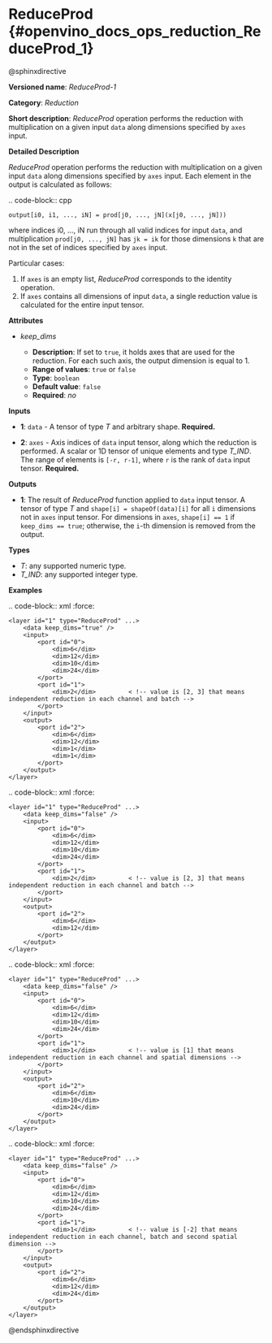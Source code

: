 # ReduceProd {#openvino_docs_ops_reduction_ReduceProd_1}

@sphinxdirective

**Versioned name**: *ReduceProd-1*

**Category**: *Reduction*

**Short description**: *ReduceProd* operation performs the reduction with multiplication on a given input ``data`` along dimensions specified by ``axes`` input.

**Detailed Description**

*ReduceProd* operation performs the reduction with multiplication on a given input ``data`` along dimensions specified by ``axes`` input.
Each element in the output is calculated as follows:

.. code-block:: cpp

    output[i0, i1, ..., iN] = prod[j0, ..., jN](x[j0, ..., jN]))

where indices i0, ..., iN run through all valid indices for input ``data``, and multiplication ``prod[j0, ..., jN]`` has ``jk = ik`` for those dimensions ``k`` that are not in the set of indices specified by ``axes`` input.

Particular cases:

1. If ``axes`` is an empty list, *ReduceProd* corresponds to the identity operation.
2. If ``axes`` contains all dimensions of input ``data``, a single reduction value is calculated for the entire input tensor.

**Attributes**

* *keep_dims*

  * **Description**: If set to ``true``, it holds axes that are used for the reduction. For each such axis, the output dimension is equal to 1.
  * **Range of values**: ``true`` or ``false``
  * **Type**: ``boolean``
  * **Default value**: ``false``
  * **Required**: *no*

**Inputs**

* **1**: ``data`` - A tensor of type *T* and arbitrary shape. **Required.**

* **2**: ``axes`` - Axis indices of ``data`` input tensor, along which the reduction is performed. A scalar or 1D tensor of unique elements and type *T_IND*. The range of elements is ``[-r, r-1]``, where ``r`` is the rank of ``data`` input tensor. **Required.**

**Outputs**

* **1**: The result of *ReduceProd* function applied to ``data`` input tensor. A tensor of type *T* and ``shape[i] = shapeOf(data)[i]`` for all ``i`` dimensions not in ``axes`` input tensor. For dimensions in ``axes``, ``shape[i] == 1`` if ``keep_dims == true``; otherwise, the ``i``-th dimension is removed from the output.

**Types**

* *T*: any supported numeric type.
* *T_IND*: any supported integer type.

**Examples**

.. code-block:: xml
   :force:

    <layer id="1" type="ReduceProd" ...>
        <data keep_dims="true" />
        <input>
            <port id="0">
                <dim>6</dim>
                <dim>12</dim>
                <dim>10</dim>
                <dim>24</dim>
            </port>
            <port id="1">
                <dim>2</dim>         < !-- value is [2, 3] that means independent reduction in each channel and batch -->
            </port>
        </input>
        <output>
            <port id="2">
                <dim>6</dim>
                <dim>12</dim>
                <dim>1</dim>
                <dim>1</dim>
            </port>
        </output>
    </layer>


.. code-block:: xml
   :force:

    <layer id="1" type="ReduceProd" ...>
        <data keep_dims="false" />
        <input>
            <port id="0">
                <dim>6</dim>
                <dim>12</dim>
                <dim>10</dim>
                <dim>24</dim>
            </port>
            <port id="1">
                <dim>2</dim>         < !-- value is [2, 3] that means independent reduction in each channel and batch -->
            </port>
        </input>
        <output>
            <port id="2">
                <dim>6</dim>
                <dim>12</dim>
            </port>
        </output>
    </layer>


.. code-block:: xml
   :force:

    <layer id="1" type="ReduceProd" ...>
        <data keep_dims="false" />
        <input>
            <port id="0">
                <dim>6</dim>
                <dim>12</dim>
                <dim>10</dim>
                <dim>24</dim>
            </port>
            <port id="1">
                <dim>1</dim>         < !-- value is [1] that means independent reduction in each channel and spatial dimensions -->
            </port>
        </input>
        <output>
            <port id="2">
                <dim>6</dim>
                <dim>10</dim>
                <dim>24</dim>
            </port>
        </output>
    </layer>


.. code-block:: xml
   :force:

    <layer id="1" type="ReduceProd" ...>
        <data keep_dims="false" />
        <input>
            <port id="0">
                <dim>6</dim>
                <dim>12</dim>
                <dim>10</dim>
                <dim>24</dim>
            </port>
            <port id="1">
                <dim>1</dim>         < !-- value is [-2] that means independent reduction in each channel, batch and second spatial dimension -->
            </port>
        </input>
        <output>
            <port id="2">
                <dim>6</dim>
                <dim>12</dim>
                <dim>24</dim>
            </port>
        </output>
    </layer>

@endsphinxdirective


